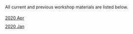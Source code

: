 All current and previous workshop materials are listed below.

<div style='display:block;'><p style='line-height:2;'>
<span style='display:block;'><a href='https://royfrancis.github.io/trial5/2004/'>2020 Apr</a></span><span style='display:block;'><a href='https://royfrancis.github.io/trial5/2001/'>2020 Jan</a></span></p></div>
